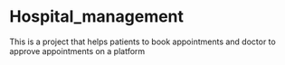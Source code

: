 # Hospital_management
This is a project that helps patients to book appointments and doctor to approve appointments on a platform
